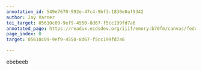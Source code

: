```yaml
---
annotation_id: 549e7670-992e-47c4-9bf3-1830e0af9342
author: Jay Varner
tei_target: 05610c09-9ef9-4550-8d67-f5cc199fd7a6
annotated_page: https://readux.ecdsdev.org/iiif/emory:b70fm/canvas/fedora:emory:gz698
page_index: 0
target: 05610c09-9ef9-4550-8d67-f5cc199fd7a6

---
```

<p>ebebeeb</p>